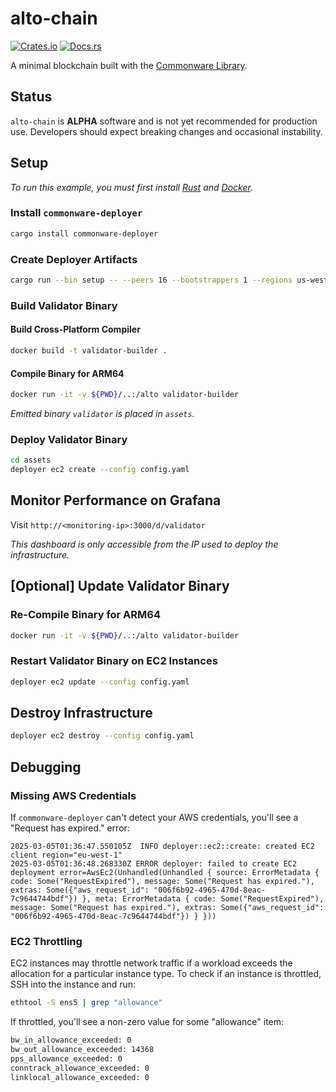 # alto-chain

[![Crates.io](https://img.shields.io/crates/v/alto-chain.svg)](https://crates.io/crates/alto-chain)
[![Docs.rs](https://docs.rs/alto-chain/badge.svg)](https://docs.rs/alto-chain)

A minimal blockchain built with the [Commonware Library](https://github.com/commonwarexyz/monorepo).

## Status

`alto-chain` is **ALPHA** software and is not yet recommended for production use. Developers should expect breaking changes and occasional instability.

## Setup

_To run this example, you must first install [Rust](https://www.rust-lang.org/tools/install) and [Docker](https://www.docker.com/get-started/)._

### Install `commonware-deployer`

```bash
cargo install commonware-deployer
```

### Create Deployer Artifacts

```bash
cargo run --bin setup -- --peers 16 --bootstrappers 1 --regions us-west-1,us-east-1,eu-west-1,ap-northeast-1,me-central-1,af-south-1,sa-east-1 --instance-type c7g.xlarge --storage-size 10 --storage-class gp3 --worker-threads 4 --message-backlog 16384 --mailbox-size 16384 --dashboard dashboard.json --output assets
```

### Build Validator Binary

#### Build Cross-Platform Compiler

```bash
docker build -t validator-builder .
```

#### Compile Binary for ARM64

```bash
docker run -it -v ${PWD}/..:/alto validator-builder
```

_Emitted binary `validator` is placed in `assets`._

### Deploy Validator Binary

```bash
cd assets
deployer ec2 create --config config.yaml
```

## Monitor Performance on Grafana

Visit `http://<monitoring-ip>:3000/d/validator`

_This dashboard is only accessible from the IP used to deploy the infrastructure._

## [Optional] Update Validator Binary

### Re-Compile Binary for ARM64

```bash
docker run -it -v ${PWD}/..:/alto validator-builder
```

### Restart Validator Binary on EC2 Instances

```bash
deployer ec2 update --config config.yaml
```

## Destroy Infrastructure

```bash
deployer ec2 destroy --config config.yaml
```

## Debugging

### Missing AWS Credentials

If `commonware-deployer` can't detect your AWS credentials, you'll see a "Request has expired." error:

```
2025-03-05T01:36:47.550105Z  INFO deployer::ec2::create: created EC2 client region="eu-west-1"
2025-03-05T01:36:48.268330Z ERROR deployer: failed to create EC2 deployment error=AwsEc2(Unhandled(Unhandled { source: ErrorMetadata { code: Some("RequestExpired"), message: Some("Request has expired."), extras: Some({"aws_request_id": "006f6b92-4965-470d-8eac-7c9644744bdf"}) }, meta: ErrorMetadata { code: Some("RequestExpired"), message: Some("Request has expired."), extras: Some({"aws_request_id": "006f6b92-4965-470d-8eac-7c9644744bdf"}) } }))
```

### EC2 Throttling

EC2 instances may throttle network traffic if a workload exceeds the allocation for a particular instance type. To check
if an instance is throttled, SSH into the instance and run:

```bash
ethtool -S ens5 | grep "allowance"
```

If throttled, you'll see a non-zero value for some "allowance" item:

```txt
bw_in_allowance_exceeded: 0
bw_out_allowance_exceeded: 14368
pps_allowance_exceeded: 0
conntrack_allowance_exceeded: 0
linklocal_allowance_exceeded: 0
```